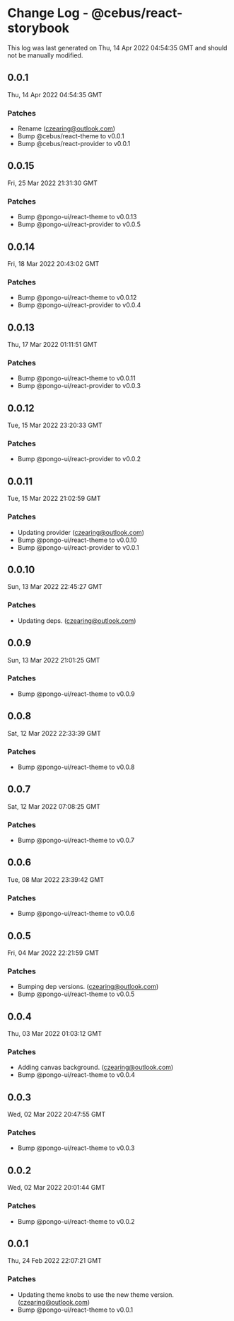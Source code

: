 # Change Log - @cebus/react-storybook

This log was last generated on Thu, 14 Apr 2022 04:54:35 GMT and should not be manually modified.

<!-- Start content -->

## 0.0.1

Thu, 14 Apr 2022 04:54:35 GMT

### Patches

- Rename (czearing@outlook.com)
- Bump @cebus/react-theme to v0.0.1
- Bump @cebus/react-provider to v0.0.1

## 0.0.15

Fri, 25 Mar 2022 21:31:30 GMT

### Patches

- Bump @pongo-ui/react-theme to v0.0.13
- Bump @pongo-ui/react-provider to v0.0.5

## 0.0.14

Fri, 18 Mar 2022 20:43:02 GMT

### Patches

- Bump @pongo-ui/react-theme to v0.0.12
- Bump @pongo-ui/react-provider to v0.0.4

## 0.0.13

Thu, 17 Mar 2022 01:11:51 GMT

### Patches

- Bump @pongo-ui/react-theme to v0.0.11
- Bump @pongo-ui/react-provider to v0.0.3

## 0.0.12

Tue, 15 Mar 2022 23:20:33 GMT

### Patches

- Bump @pongo-ui/react-provider to v0.0.2

## 0.0.11

Tue, 15 Mar 2022 21:02:59 GMT

### Patches

- Updating provider (czearing@outlook.com)
- Bump @pongo-ui/react-theme to v0.0.10
- Bump @pongo-ui/react-provider to v0.0.1

## 0.0.10

Sun, 13 Mar 2022 22:45:27 GMT

### Patches

- Updating deps. (czearing@outlook.com)

## 0.0.9

Sun, 13 Mar 2022 21:01:25 GMT

### Patches

- Bump @pongo-ui/react-theme to v0.0.9

## 0.0.8

Sat, 12 Mar 2022 22:33:39 GMT

### Patches

- Bump @pongo-ui/react-theme to v0.0.8

## 0.0.7

Sat, 12 Mar 2022 07:08:25 GMT

### Patches

- Bump @pongo-ui/react-theme to v0.0.7

## 0.0.6

Tue, 08 Mar 2022 23:39:42 GMT

### Patches

- Bump @pongo-ui/react-theme to v0.0.6

## 0.0.5

Fri, 04 Mar 2022 22:21:59 GMT

### Patches

- Bumping dep versions. (czearing@outlook.com)
- Bump @pongo-ui/react-theme to v0.0.5

## 0.0.4

Thu, 03 Mar 2022 01:03:12 GMT

### Patches

- Adding canvas background. (czearing@outlook.com)
- Bump @pongo-ui/react-theme to v0.0.4

## 0.0.3

Wed, 02 Mar 2022 20:47:55 GMT

### Patches

- Bump @pongo-ui/react-theme to v0.0.3

## 0.0.2

Wed, 02 Mar 2022 20:01:44 GMT

### Patches

- Bump @pongo-ui/react-theme to v0.0.2

## 0.0.1

Thu, 24 Feb 2022 22:07:21 GMT

### Patches

- Updating theme knobs to use the new theme version. (czearing@outlook.com)
- Bump @pongo-ui/react-theme to v0.0.1
